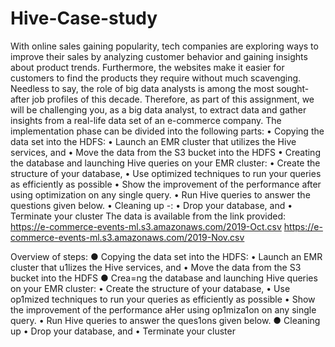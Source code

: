 # Hive-Case-study
With online sales gaining popularity, tech companies are exploring ways to improve their sales by analyzing customer behavior and gaining insights about product trends. Furthermore, the websites make it easier for customers to find the products they require without much scavenging. Needless to say, the role of big data analysts is among the most sought-after job profiles of this decade. Therefore, as part of this assignment, we will be challenging you, as a big data analyst, to extract data and gather insights from a real-life data set of an e-commerce company.
The implementation phase can be divided into the following parts:
• Copying the data set into the HDFS:
• Launch an EMR cluster that utilizes the Hive services, and
• Move the data from the S3 bucket into the HDFS
• Creating the database and launching Hive queries on your EMR cluster:
• Create the structure of your database,
• Use optimized techniques to run your queries as efficiently as
possible
• Show the improvement of the performance after using optimization on any single query.
• Run Hive queries to answer the questions given below.
• Cleaning up -:
• Drop your database, and
• Terminate your cluster
The data is available from the link provided:
https://e-commerce-events-ml.s3.amazonaws.com/2019-Oct.csv https://e-commerce-events-ml.s3.amazonaws.com/2019-Nov.csv
  
Overview of steps:
● Copying the data set into the HDFS:
• Launch an EMR cluster that u1lizes the Hive services, and
• Move the data from the S3 bucket into the HDFS
● Crea=ng the database and launching Hive queries on your EMR cluster:
• Create the structure of your database,
• Use op1mized techniques to run your queries as efficiently as possible
• Show the improvement of the performance aHer using op1miza1on on any single query.
• Run Hive queries to answer the ques1ons given below.
● Cleaning up
• Drop your database, and • Terminate your cluster
